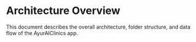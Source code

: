 # Architecture Overview

This document describes the overall architecture, folder structure, and data flow of the AyurAIClinics app.
